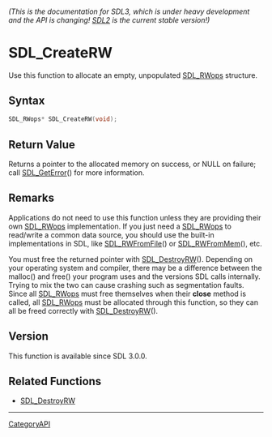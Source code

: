 ###### (This is the documentation for SDL3, which is under heavy development and the API is changing! [SDL2](https://wiki.libsdl.org/SDL2/) is the current stable version!)
# SDL_CreateRW

Use this function to allocate an empty, unpopulated [SDL_RWops](SDL_RWops) structure.

## Syntax

```c
SDL_RWops* SDL_CreateRW(void);

```

## Return Value

Returns a pointer to the allocated memory on success, or NULL on failure;
call [SDL_GetError](SDL_GetError)() for more information.

## Remarks

Applications do not need to use this function unless they are providing
their own [SDL_RWops](SDL_RWops) implementation. If you just need a
[SDL_RWops](SDL_RWops) to read/write a common data source, you should use
the built-in implementations in SDL, like
[SDL_RWFromFile](SDL_RWFromFile)() or [SDL_RWFromMem](SDL_RWFromMem)(),
etc.

You must free the returned pointer with [SDL_DestroyRW](SDL_DestroyRW)().
Depending on your operating system and compiler, there may be a difference
between the malloc() and free() your program uses and the versions SDL
calls internally. Trying to mix the two can cause crashing such as
segmentation faults. Since all [SDL_RWops](SDL_RWops) must free themselves
when their **close** method is called, all [SDL_RWops](SDL_RWops) must be
allocated through this function, so they can all be freed correctly with
[SDL_DestroyRW](SDL_DestroyRW)().

## Version

This function is available since SDL 3.0.0.

## Related Functions

* [SDL_DestroyRW](SDL_DestroyRW)

----
[CategoryAPI](CategoryAPI)

